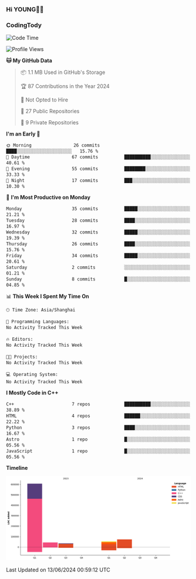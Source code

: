 <!--
**IHKYoung/IHKYoung** is a ✨ _special_ ✨ repository because its `README.md` (this file) appears on your GitHub profile.

Here are some ideas to get you started:

- 🔭 I’m currently working on ...
- 🌱 I’m currently learning ...
- 👯 I’m looking to collaborate on ...
- 🤔 I’m looking for help with ...
- 💬 Ask me about ...
- 📫 How to reach me: ...
- 😄 Pronouns: ...
- ⚡ Fun fact: ...
-->

### Hi YOUNG👋🏻


### CodingTody
<!--START_SECTION:waka-->
![Code Time](http://img.shields.io/badge/Code%20Time-42%20hrs%2023%20mins-blue)

![Profile Views](http://img.shields.io/badge/Profile%20Views-0-blue)

**🐱 My GitHub Data** 

> 📦 1.1 MB Used in GitHub's Storage 
 > 
> 🏆 87 Contributions in the Year 2024
 > 
> 🚫 Not Opted to Hire
 > 
> 📜 27 Public Repositories 
 > 
> 🔑 9 Private Repositories 
 > 
**I'm an Early 🐤** 

```text
🌞 Morning                26 commits          ████░░░░░░░░░░░░░░░░░░░░░   15.76 % 
🌆 Daytime                67 commits          ██████████░░░░░░░░░░░░░░░   40.61 % 
🌃 Evening                55 commits          ████████░░░░░░░░░░░░░░░░░   33.33 % 
🌙 Night                  17 commits          ███░░░░░░░░░░░░░░░░░░░░░░   10.30 % 
```
📅 **I'm Most Productive on Monday** 

```text
Monday                   35 commits          █████░░░░░░░░░░░░░░░░░░░░   21.21 % 
Tuesday                  28 commits          ████░░░░░░░░░░░░░░░░░░░░░   16.97 % 
Wednesday                32 commits          █████░░░░░░░░░░░░░░░░░░░░   19.39 % 
Thursday                 26 commits          ████░░░░░░░░░░░░░░░░░░░░░   15.76 % 
Friday                   34 commits          █████░░░░░░░░░░░░░░░░░░░░   20.61 % 
Saturday                 2 commits           ░░░░░░░░░░░░░░░░░░░░░░░░░   01.21 % 
Sunday                   8 commits           █░░░░░░░░░░░░░░░░░░░░░░░░   04.85 % 
```


📊 **This Week I Spent My Time On** 

```text
🕑︎ Time Zone: Asia/Shanghai

💬 Programming Languages: 
No Activity Tracked This Week

🔥 Editors: 
No Activity Tracked This Week

🐱‍💻 Projects: 
No Activity Tracked This Week

💻 Operating System: 
No Activity Tracked This Week
```

**I Mostly Code in C++** 

```text
C++                      7 repos             ██████████░░░░░░░░░░░░░░░   38.89 % 
HTML                     4 repos             ██████░░░░░░░░░░░░░░░░░░░   22.22 % 
Python                   3 repos             ████░░░░░░░░░░░░░░░░░░░░░   16.67 % 
Astro                    1 repo              █░░░░░░░░░░░░░░░░░░░░░░░░   05.56 % 
JavaScript               1 repo              █░░░░░░░░░░░░░░░░░░░░░░░░   05.56 % 
```



**Timeline**

![Lines of Code chart](https://raw.githubusercontent.com/IHKYoung/IHKYoung/baseline/assets/bar_graph.png)


 Last Updated on 13/06/2024 00:59:12 UTC
<!--END_SECTION:waka-->
